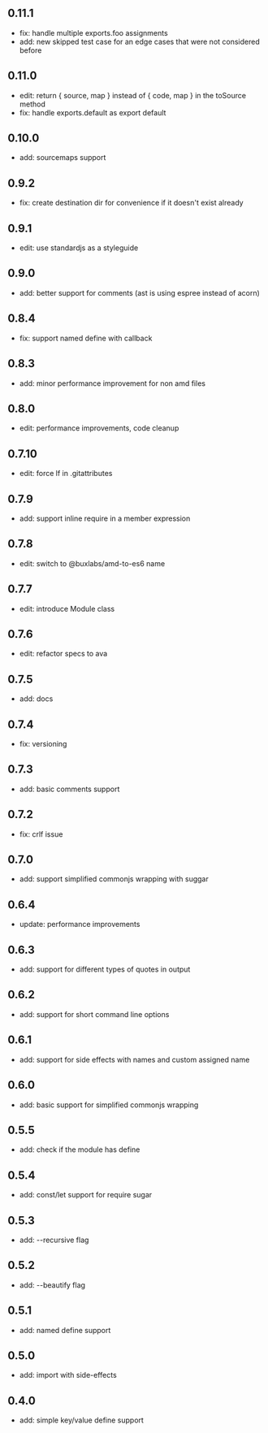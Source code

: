 ## 0.11.1

- fix: handle multiple exports.foo assignments
- add: new skipped test case for an edge cases that were not considered before

## 0.11.0

* edit: return { source, map } instead of { code, map } in the toSource method
* fix: handle exports.default as export default

## 0.10.0

* add: sourcemaps support

## 0.9.2

* fix: create destination dir for convenience if it doesn't exist already

## 0.9.1

* edit: use standardjs as a styleguide

## 0.9.0

* add: better support for comments (ast is using espree instead of acorn)

## 0.8.4

* fix: support named define with callback

## 0.8.3

* add: minor performance improvement for non amd files

## 0.8.0

* edit: performance improvements, code cleanup

## 0.7.10

* edit: force lf in .gitattributes

## 0.7.9

* add: support inline require in a member expression

## 0.7.8

* edit: switch to @buxlabs/amd-to-es6 name

## 0.7.7

* edit: introduce Module class

## 0.7.6

* edit: refactor specs to ava

## 0.7.5

* add: docs

## 0.7.4

* fix: versioning

## 0.7.3

* add: basic comments support

## 0.7.2

* fix: crlf issue

## 0.7.0

* add: support simplified commonjs wrapping with suggar

## 0.6.4

* update: performance improvements

## 0.6.3

* add: support for different types of quotes in output

## 0.6.2

* add: support for short command line options

## 0.6.1

* add: support for side effects with names and custom assigned name

## 0.6.0

* add: basic support for simplified commonjs wrapping

## 0.5.5

* add: check if the module has define

## 0.5.4

* add: const/let support for require sugar

## 0.5.3

* add: --recursive flag

## 0.5.2

* add: --beautify flag

## 0.5.1

* add: named define support

## 0.5.0

* add: import with side-effects

## 0.4.0

* add: simple key/value define support
